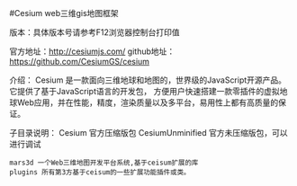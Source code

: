 #Cesium  web三维gis地图框架

版本：具体版本号请参考F12浏览器控制台打印值

官方地址：http://cesiumjs.com/
github地址：https://github.com/CesiumGS/cesium



介绍：
	Cesium 是一款面向三维地球和地图的，世界级的JavaScript开源产品。它提供了基于JavaScript语言的开发包，
	方便用户快速搭建一款零插件的虚拟地球Web应用，并在性能，精度，渲染质量以及多平台，易用性上都有高质量的保证。

子目录说明：
	Cesium 官方压缩版包
	CesiumUnminified 官方未压缩版包，可以进行调试

	mars3d 一个Web三维地图开发平台系统,基于ceisum扩展的库
	plugins 所有第3方基于ceisum的一些扩展功能插件或类。